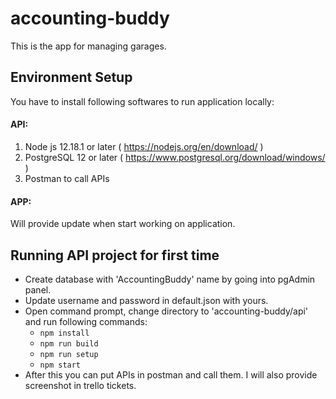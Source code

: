 # accounting-buddy

This is the app for managing garages.

## Environment Setup

You have to install following softwares to run application locally:

#### API:

1. Node js 12.18.1 or later ( https://nodejs.org/en/download/ )
2. PostgreSQL 12 or later ( https://www.postgresql.org/download/windows/ )
3. Postman to call APIs

#### APP:

Will provide update when start working on application.

## Running API project for first time

- Create database with 'AccountingBuddy' name by going into pgAdmin panel.
- Update username and password in default.json with yours.
- Open command prompt, change directory to 'accounting-buddy/api' and run following commands:
  - `npm install`
  - `npm run build`
  - `npm run setup`
  - `npm start`
- After this you can put APIs in postman and call them. I will also provide screenshot in trello tickets.
